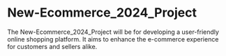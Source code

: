 # New-Ecommerce_2024_Project
The New-Ecommerce_2024_Project will be for developing a user-friendly online shopping platform. It aims to enhance the e-commerce experience for customers and sellers alike.
